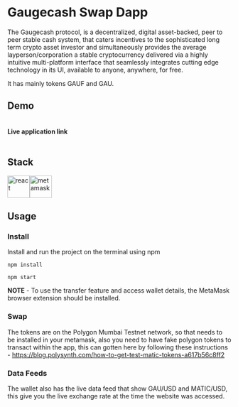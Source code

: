 # Gaugecash Swap Dapp

The Gaugecash protocol, is a decentralized, digital asset-backed, peer to peer stable cash system, that caters incentives to the sophisticated long term crypto asset investor and simultaneously provides the average layperson/corporation a stable cryptocurrency delivered via a highly intuitive multi-platform interface that seamlessly integrates cutting edge technology in its UI, available to anyone, anywhere, for free.

It has mainly tokens GAUF and GAU.

## Demo

![]()

#### Live application link

```

```

## Stack

<div style="display: flex; width: 300px justify-content: space-between;">
    <img src="https://cdn.freebiesupply.com/logos/large/2x/react-1-logo-png-transparent.png" alt="react" width="50" height="50">
    <img src="https://upload.wikimedia.org/wikipedia/commons/thumb/3/36/MetaMask_Fox.svg/1200px-MetaMask_Fox.svg.png" alt="metamask" width="50" height="50">
</div>

## Usage

### Install

Install and run the project on the terminal using npm

```
npm install
```

```
npm start
```

**NOTE** - To use the transfer feature and access wallet details, the MetaMask browser extension should be installed.

### Swap

The tokens are on the Polygon Mumbai Testnet network, so that needs to be installed in your metamask, also you need to have fake polygon tokens to transact within the app, this can gotten here by following these instructions - https://blog.polysynth.com/how-to-get-test-matic-tokens-a617b56c8ff2

### Data Feeds

The wallet also has the live data feed that show GAU/USD and MATIC/USD, this give you the live exchange rate at the time the website was accessed.
